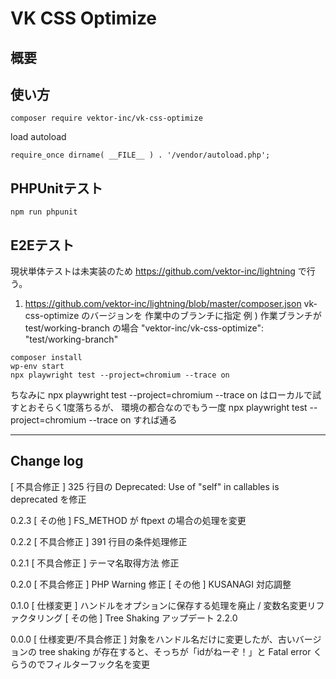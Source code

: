 # VK CSS Optimize

## 概要



## 使い方

```
composer require vektor-inc/vk-css-optimize
```

load autoload
```
require_once dirname( __FILE__ ) . '/vendor/autoload.php';
```

## PHPUnitテスト

```
npm run phpunit
```

## E2Eテスト

現状単体テストは未実装のため https://github.com/vektor-inc/lightning で行う。

1. https://github.com/vektor-inc/lightning/blob/master/composer.json vk-css-optimize のバージョンを 作業中のブランチに指定
  例 ) 作業ブランチが test/working-branch の場合 "vektor-inc/vk-css-optimize": "test/working-branch"

```
composer install
wp-env start
npx playwright test --project=chromium --trace on
```

ちなみに npx playwright test --project=chromium --trace on はローカルで試すとおそらく1度落ちるが、
環境の都合なのでもう一度 npx playwright test --project=chromium --trace on すれば通る

---

## Change log

[ 不具合修正 ] 325 行目の Deprecated: Use of "self" in callables is deprecated を修正

0.2.3
[ その他 ] FS_METHOD が ftpext の場合の処理を変更

0.2.2
[ 不具合修正 ] 391 行目の条件処理修正

0.2.1
[ 不具合修正 ] テーマ名取得方法 修正

0.2.0
[ 不具合修正 ] PHP Warning 修正
[ その他 ] KUSANAGI 対応調整

0.1.0
[ 仕様変更 ] ハンドルをオプションに保存する処理を廃止 / 変数名変更リファクタリング
[ その他 ] Tree Shaking アップデート 2.2.0

0.0.0
[ 仕様変更/不具合修正 ] 対象をハンドル名だけに変更したが、古いバージョンの tree shaking が存在すると、そっちが「idがねーぞ！」と Fatal error くらうのでフィルターフック名を変更